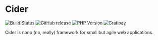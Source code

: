 # Cider

[![Build Status](https://img.shields.io/travis/CarbinCreative/Cider.svg?style=flat)](https://travis-ci.org/CarbinCreative/Cider)
[![GitHub release](https://img.shields.io/github/release/CarbinCreative/Cider.svg?style=flat)](https://github.com/CarbinCreative/Cider/releases)
[![PHP Version](https://img.shields.io/badge/PHP-7.0.0--beta3-8892BF.svg?style=flat)](http://php.net/archive/2015.php#id2015-08-06-1)
[![Gratipay](http://img.shields.io/gratipay/lessthanthree.svg?style=flat)](https://gratipay.com/lessthanthree/)

Cider is nano (no, really) framework for small but agile web applications.
